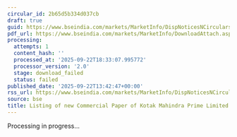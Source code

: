 ```yaml
---
circular_id: 2b65d5b334d037cb
draft: true
guid: https://www.bseindia.com/markets/MarketInfo/DispNoticesNCirculars.aspx?Noticeid={EE963562-DA8E-47A2-A90A-5799DAED6D5A}&noticeno=20250922-44&dt=09/22/2025&icount=44&totcount=58&flag=0
pdf_url: https://www.bseindia.com/markets/MarketInfo/DownloadAttach.aspx?id=20250922-44&attachedId=
processing:
  attempts: 1
  content_hash: ''
  processed_at: '2025-09-22T18:33:07.995772'
  processor_version: '2.0'
  stage: download_failed
  status: failed
published_date: '2025-09-22T13:42:47+00:00'
rss_url: https://www.bseindia.com/markets/MarketInfo/DispNoticesNCirculars.aspx?Noticeid={EE963562-DA8E-47A2-A90A-5799DAED6D5A}&noticeno=20250922-44&dt=09/22/2025&icount=44&totcount=58&flag=0
source: bse
title: Listing of new Commercial Paper of Kotak Mahindra Prime Limited
---
```


Processing in progress...